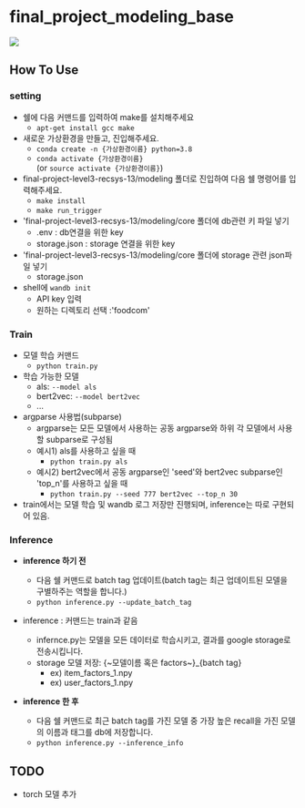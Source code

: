 # final_project_modeling_base
![](https://velog.velcdn.com/images/whattsup_kim/post/d5bee838-179a-48e8-bec2-04829cf2aab1/image.png)

## How To Use
### setting
- 쉘에 다음 커맨드를 입력하여 make를 설치해주세요
    - `apt-get install gcc make`
- 새로운 가상환경을 만들고, 진입해주세요.
    - `conda create -n {가상환경이름} python=3.8`
    - `conda activate {가상환경이름}`  
    (or `source activate {가상환경이름}`)
- final-project-level3-recsys-13/modeling 폴더로 진입하여 다음 쉘 명령어를 입력해주세요.
    - `make install`
    - `make run_trigger`
- 'final-project-level3-recsys-13/modeling/core 폴더에 db관련 키 파일 넣기
    - .env : db연결을 위한 key
    - storage.json : storage 연결을 위한 key
- 'final-project-level3-recsys-13/modeling/core 폴더에 storage 관련 json파일 넣기
    - storage.json
- shell에 `wandb init`
    - API key 입력
    - 원하는 디렉토리 선택 :'foodcom'

### Train  
- 모델 학습 커맨드
    - `python train.py`
- 학습 가능한 모델
    - als: `--model als`
    - bert2vec: `--model bert2vec`
    - ...
- argparse 사용법(subparse)
    - argparse는 모든 모델에서 사용하는 공동 argparse와 하위 각 모델에서 사용할 subparse로 구성됨
    - 예시1) als를 사용하고 싶을 때
        - `python train.py als`
    - 예시2) bert2vec에서 공동 argparse인 'seed'와 bert2vec subparse인 'top_n'를 사용하고 싶을 때
        - `python train.py --seed 777 bert2vec --top_n 30`
- train에서는 모델 학습 및 wandb 로그 저장만 진행되며, inference는 따로 구현되어 있음.

### Inference  
- **inference 하기 전**
    - 다음 쉘 커맨드로 batch tag 업데이트(batch tag는 최근 업데이트된 모델을 구별하주는 역할을 합니다.)
    - `python inference.py --update_batch_tag`
- inference : 커맨드는 train과 같음
    - infernce.py는 모델을 모든 데이터로 학습시키고, 결과를 google storage로 전송시킵니다.
    - storage 모델 저장: {~모델이름 혹은 factors~}_{batch tag}
        - ex) item_factors_1.npy
        - ex) user_factors_1.npy

- **inference 한 후**
    - 다음 쉘 커맨드로 최근 batch tag를 가진 모델 중 가장 높은 recall을 가진 모델의 이름과 태그를 db에 저장합니다. 
    - `python inference.py --inference_info`

## TODO
- torch 모델 추가